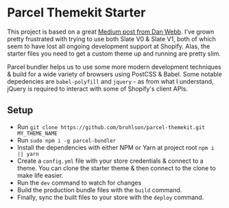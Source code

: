# Parcel Themekit Starter

This project is based on a great [Medium post from Dan Webb](https://medium.com/@danwebb/better-shopify-theme-development-with-parcel-js-704f17f367fc). I've grown pretty frustrated with trying to use both Slate V0 & Slate V1, both of which seem to have lost all ongoing development support at Shopify. Alas, the starter files you need to get a custom theme up and running are pretty slim.

Parcel bundler helps us to use some more modern development techniques & build for a wide variety of browsers using PostCSS & Babel. Some notable depedencies are `babel-polyfill` and `jquery` - as from what I understand, jQuery is required to interact with some of Shopify's client APIs.

## Setup

- Run `git clone https://github.com/brohlson/parcel-themekit.git MY_THEME_NAME`
- Run `sudo npm i -g parcel-bundler`
- Install the dependencies with either NPM or Yarn at project root `npm i || yarn`
- Create a `config.yml` file with your store credentials & connect to a theme. You can clone the starter theme & then connect to the clone to make life easier.
- Run the `dev` command to watch for changes
- Build the production bundle files with the `build` command.
- Finally, sync the built files to your store with the `deploy` command.

